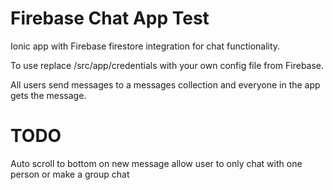 # Firebase Chat App Test
Ionic app with Firebase firestore integration for chat functionality.

To use replace /src/app/credentials with your own config file from Firebase.

All users send messages to a messages collection and everyone in the app gets the message.

# TODO
Auto scroll to bottom on new message
allow user to only chat with one person or make a group chat
